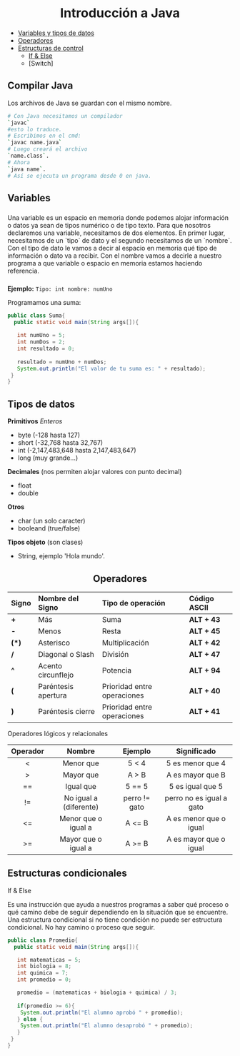 ###

<h1 align="center">Introducción a Java</h1>

- [Variables y tipos de datos](#variables-y-tipos-de-datos)
- [Operadores](#operadores)
- [Estructuras de control](#)
    - [If & Else](#)
    - [Switch]
###

<h2>Compilar Java</h2>
<p>Los archivos de Java se guardan con el mismo nombre.</p>

```bash
# Con Java necesitamos un compilador 
`javac` 
#esto lo traduce. 
# Escribimos en el cmd: 
`javac name.java` 
# Luego creará el archivo 
`name.class`.
# Ahora 
`java name`.
# Así se ejecuta un programa desde 0 en java.
```

###

<h2>Variables</h1>

###

<p align="left"> Una variable es un espacio en memoria donde podemos alojar información o datos ya sean de tipos numérico o de tipo texto. Para que nosotros declaremos una variable, necesitamos de dos elementos. En primer lugar, necesitamos de un `tipo` de dato y el segundo necesitamos de un `nombre`. Con el tipo de dato le vamos a decir al espacio en memoria qué tipo de información o dato va a recibir. Con el nombre vamos a decirle a nuestro programa a que variable o espacio en memoria estamos haciendo referencia. 
</p>

###

**Ejemplo:**
`Tipo: int nombre: numUno`

Programamos una suma:

```java
public class Suma{
  public static void main(String args[]){
 
   int numUno = 5;
   int numDos = 2;
   int resultado = 0;
   
   resultado = numUno + numDos;
   System.out.println("El valor de tu suma es: " + resultado);
 }
}
```
###

<h2>Tipos de datos</h2>

**Primitivos**
*Enteros*

  - byte (-128 hasta 127)
  - short (-32,768 hasta 32,767)
  - int (-2,147,483,648 hasta 2,147,483,647)
  - long (muy grande...)

**Decimales** (nos permiten alojar valores con punto decimal)
   
   - float
   - double

**Otros**

   - char (un solo caracter)
   - booleand (true/false)

**Tipos objeto** (son clases)

   - String, ejemplo 'Hola mundo'.

###

<h2 align="center">Operadores</h2>

| **Signo** | **Nombre del Signo** | **Tipo de operación**       | **Código ASCII** |
| :-------- | :------------------- | :-------------------------- | :--------------- |
| **+**     | Más                  | Suma                        | **ALT + 43**     |
| **-**     | Menos                | Resta                       | **ALT + 45**     |
| **(*)**   | Asterisco            | Multiplicación              | **ALT + 42**     |
| **/**     | Diagonal o Slash     | División                    | **ALT + 47**     |
| **^**     | Acento circunflejo   | Potencia                    | **ALT + 94**     |
| **(**     | Paréntesis apertura  | Prioridad entre operaciones | **ALT + 40**     |
| **)**     | Paréntesis cierre    | Prioridad entre operaciones | **ALT + 41**     |

<span>Operadores lógicos y relacionales</span>

| Operador |         Nombre         |    Ejemplo    |       Significado        |
| :------: | :--------------------: | :-----------: | :----------------------: |
|    <     |       Menor que        |     5 < 4     |     5 es menor que 4     |
|    >     |       Mayor que        |     A > B     |     A es mayor que B     |
|    ==    |       Igual que        |    5 == 5     |     5 es igual que 5     |
|    !=    | No igual a (diferente) | perro != gato | perro no es igual a gato |
|    <=    |  Menor que o igual a   |    A <= B     |  A es menor que o igual  |
|    >=    |  Mayor que o igual a   |    A >= B     |  A es mayor que o igual  |

###

<h2>Estructuras condicionales</h2>
<span>If & Else</span>
<p align="left">Es una instrucción que ayuda a nuestros programas a saber qué proceso o qué camino debe de seguir dependiendo en la situación que se encuentre. Una estructura condicional si no tiene condición no puede ser estructura condicional. No hay camino o proceso que seguir.</p>

```java
public class Promedio{
  public static void main(String args[]){

   int matematicas = 5;
   int biologia = 8;
   int quimica = 7;
   int promedio = 0;

   promedio = (matematicas + biologia + quimica) / 3;
   
   if(promedio >= 6){
    System.out.println("El alumno aprobó " + promedio); 
   } else {
    System.out.println("El alumno desaprobó " + promedio);
   }
 }   
}
```